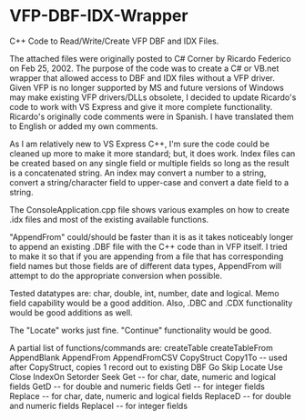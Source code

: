 # VFP-DBF-IDX-Wrapper
C++ Code to Read/Write/Create VFP DBF and IDX Files.  

The attached files were originally posted to C# Corner by Ricardo Federico  on Feb 25, 2002. The purpose of the code was to create a C# or VB.net wrapper that allowed access to DBF and IDX files without a VFP driver.  Given VFP is no longer supported by MS and future versions of Windows may make existing VFP drivers/DLLs obsolete, I decided to update Ricardo's code to work with VS Express and give it more complete functionality. Ricardo's originally code comments were in Spanish.  I have translated them to English or added my own comments. 

As I am relatively new to VS Express C++, I'm sure the code could be cleaned up more to make it more standard; but, it does work.  Index files can be created based on any single field or multiple fields so long as the result is a concatenated string. An index may convert a number to a string, convert a string/character field to upper-case and convert a date field to a string. 

The ConsoleApplication.cpp file shows various examples on how to create .idx files and most of the existing available functions.

"AppendFrom" could/should be faster than it is as it takes noticeably longer to append an existing .DBF file with the C++ code than in VFP itself. I tried to make it so that if you are appending from a file that has corresponding field names but those fields are of different data types, AppendFrom will attempt to do the appropriate conversion when possible.  

Tested datatypes are: char, double, int,  number, date and logical. Memo field capability would be a good addition.
Also, .DBC and .CDX functionality would be good additions as well.

The "Locate" works just fine.  "Continue" functionality would be good.

A partial list of functions/commands are:
  createTable
  createTableFrom
  AppendBlank
  AppendFrom
  AppendFromCSV
  CopyStruct
  Copy1To -- used after CopyStruct, copies 1 record out to existing DBF
  Go
  Skip
  Locate
  Use
  Close
  IndexOn
  Setorder
  Seek
  Get -- for char, date, numeric and logical fields
  GetD -- for double and numeric fields
  GetI -- for integer fields
  Replace -- for char, date, numeric and logical fields
  ReplaceD -- for double and numeric fields
  ReplaceI -- for integer fields
